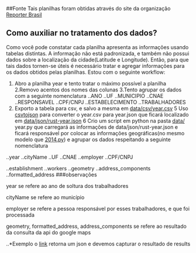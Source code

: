 
##Fonte
Tais planilhas foram obtidas através do site da organização [Reporter Brasil](http://reporterbrasil.org.br/)

## Como auxiliar no tratamento dos dados?

Como você pode constatar cada planilha apresenta as informações usando tabelas distintas. A informação não está padronizada, e também não possui dados sobre a localização da cidade(Latitude e Longitude). Então, para que tais dados tornen-se úteis é necessário tratar e agregar informações  para os dados obtidos pelas planilhas. Estou com o seguinte workflow:


1. Abro a planilha year e tento tratar o máximo possível a planilha
2.Removo acentos dos nomes das colunas
3.Tento agrupar os dados com a seguinte nomenclatura
..ANO
..UF
..MUNICIPIO
..CNAE
..RESPONSAVEL
..CPF/CNPJ
..ESTABELECIMENTO
..TRABALHADORES
4. Exporto a tabela para csv, e salvo a mesma em [data/csv/year.csv](https://github.com/devmessias/brasillivre/tree/master/data/csv/)
5 Uso [csvtojson](https://www.npmjs.com/package/csvtojson) para converter o year.csv para year.json que  ficará localizado em [data/json/rust-year.json](https://github.com/devmessias/brasillivre/tree/master/data/json/)
6 Crio um script em python na pasta [data/](https://github.com/devmessias/brasillivre/tree/master/data/) year.py que   carregará as informações de data/json/rust-year.json e ficará responsável por colocar as informações geográficas(no mesmo modelo que [2014.py](https://github.com/devmessias/brasillivre/tree/master/data/2014.py)) e agrupar os dados respeitando a seguinte nomenclatura

..year
..cityName
..UF
..CNAE
..employer
..CPF/CNPJ

..establishment
..workers
..geometry
..address_components
..formatted_address
###observações

year se refere ao ano de soltura dos trabalhadores

cityName se refere ao município

employer se refere a pessoa responsável por esses trabalhadores, e que foi processada

geometry, formatted_address, address_components se refere ao resultado da consulta da api do google maps 

..*Exemplo o [link](https://maps.googleapis.com/maps/api/geocode/json?address=Crix%C3%A1s+do+Tocantins) retorna um json e devemos capturar o resultado de results

